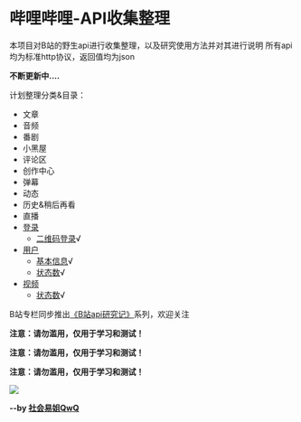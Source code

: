 # 哔哩哔哩-API收集整理

本项目对B站的野生api进行收集整理，以及研究使用方法并对其进行说明
所有api均为标准http协议，返回值均为json

**不断更新中....**

计划整理分类&目录：
- 文章
- 音频
- 番剧
- 小黑屋
- 评论区
- 创作中心
- 弹幕
- 动态
- 历史&稍后再看
- 直播
- [登录](https://github.com/SocialSisterYi/bilibili-API-collect/tree/master/login)
	- [二维码登录](https://github.com/SocialSisterYi/bilibili-API-collect/tree/master/login/QR.md)√
- [用户](https://github.com/SocialSisterYi/bilibili-API-collect/tree/master/user)
	- [基本信息](https://github.com/SocialSisterYi/bilibili-API-collect/blob/master/user/info.md)√
	- [状态数](https://github.com/SocialSisterYi/bilibili-API-collect/blob/master/user/status_number.md)√
- [视频](https://github.com/SocialSisterYi/bilibili-API-collect/tree/master/video)
	- [状态数](https://github.com/SocialSisterYi/bilibili-API-collect/blob/master/video/status_number.md)√

B站专栏同步推出[《B站api研究记》](https://www.bilibili.com/read/readlist/rl207146)系列，欢迎关注

**注意：请勿滥用，仅用于学习和测试！**

**注意：请勿滥用，仅用于学习和测试！**

**注意：请勿滥用，仅用于学习和测试！**

![](http://i2.hdslb.com/bfs/face/480e2e98513aaeb65d2f2c76dbae750c4de722e9.jpg)

**--by [社会易姐QwQ](https://space.bilibili.com/293793435)**
